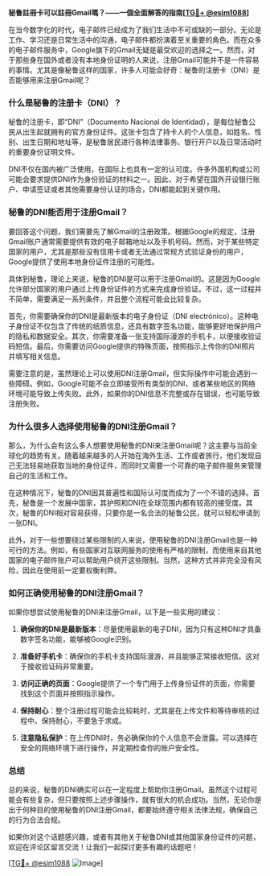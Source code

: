 **秘鲁註冊卡可以註冊Gmail嗎？——一個全面解答的指南[[TG💪+ @esim1088](https://t.me/s/esim1088)]**

在当今数字化的时代，电子邮件已经成为了我们生活中不可或缺的一部分。无论是工作、学习还是日常生活中的沟通，电子邮件都扮演着至关重要的角色。而在众多的电子邮件服务中，Google旗下的Gmail无疑是最受欢迎的选择之一。然而，对于那些身在国外或者没有本地身份证明的人来说，注册Gmail可能并不是一件容易的事情。尤其是像秘鲁这样的国家，许多人可能会好奇：秘鲁的注册卡（DNI）是否能够用来注册Gmail呢？

### **什么是秘鲁的注册卡（DNI）？**

秘鲁的注册卡，即“DNI”（Documento Nacional de Identidad），是每位秘鲁公民从出生起就拥有的官方身份证件。这张卡包含了持卡人的个人信息，如姓名、性别、出生日期和地址等，是秘鲁居民进行各种法律事务、银行开户以及日常活动时的重要身份证明文件。

DNI不仅在国内被广泛使用，在国际上也具有一定的认可度。许多外国机构或公司可能会要求提供DNI作为身份验证的材料之一。因此，对于希望在国外开设银行账户、申请签证或者其他需要身份认证的场合，DNI都能起到关键作用。

### **秘鲁的DNI能否用于注册Gmail？**

要回答这个问题，我们需要先了解Gmail的注册政策。根据Google的规定，注册Gmail账户通常需要提供有效的电子邮箱地址以及手机号码。然而，对于某些特定国家的用户，尤其是那些没有信用卡或者无法通过常规方式验证身份的用户，Google提供了使用本地身份证件注册的可能性。

具体到秘鲁，理论上来说，秘鲁的DNI是可以用于注册Gmail的。这是因为Google允许部分国家的用户通过上传身份证件的方式来完成身份验证。不过，这一过程并不简单，需要满足一系列条件，并且整个流程可能会比较复杂。

首先，你需要确保你的DNI是最新版本的电子身份证（DNI electrónico）。这种电子身份证不仅包含了传统的纸质信息，还具有数字签名功能，能够更好地保护用户的隐私和数据安全。其次，你需要准备一张支持国际漫游的手机卡，以便接收验证码短信。最后，你需要访问Google提供的特殊页面，按照指示上传你的DNI照片并填写相关信息。

需要注意的是，虽然理论上可以使用DNI注册Gmail，但实际操作中可能会遇到一些障碍。例如，Google可能不会立即接受所有类型的DNI，或者某些地区的网络环境可能导致上传失败。此外，如果你的DNI信息不完整或存在错误，也可能导致注册失败。

### **为什么很多人选择使用秘鲁的DNI注册Gmail？**

那么，为什么会有这么多人想要使用秘鲁的DNI来注册Gmail呢？这主要与当前全球化的趋势有关。随着越来越多的人开始在海外生活、工作或者旅行，他们发现自己无法轻易地获取当地的身份证件，而同时又需要一个可靠的电子邮件服务来管理自己的生活和工作。

在这种情况下，秘鲁的DNI因其普遍性和国际认可度而成为了一个不错的选择。首先，秘鲁是一个发展中国家，其护照和DNI在全球范围内都有较高的接受度。其次，秘鲁的DNI相对容易获得，只要你是一名合法的秘鲁公民，就可以轻松申请到一张DNI。

此外，对于一些想要绕过某些限制的人来说，使用秘鲁的DNI注册Gmail也是一种可行的方法。例如，有些国家对互联网服务的使用有严格的限制，而使用来自其他国家的电子邮件账户可以帮助用户绕开这些限制。当然，这种方式并非完全没有风险，因此在使用前一定要权衡利弊。

### **如何正确使用秘鲁的DNI注册Gmail？**

如果你想尝试使用秘鲁的DNI来注册Gmail，以下是一些实用的建议：

1. **确保你的DNI是最新版本**：尽量使用最新的电子DNI，因为只有这种DNI才具备数字签名功能，能够被Google识别。
   
2. **准备好手机卡**：确保你的手机卡支持国际漫游，并且能够正常接收短信。这对于接收验证码非常重要。

3. **访问正确的页面**：Google提供了一个专门用于上传身份证件的页面，你需要找到这个页面并按照指示操作。

4. **保持耐心**：整个注册过程可能会比较耗时，尤其是在上传文件和等待审核的过程中。保持耐心，不要急于求成。

5. **注意隐私保护**：在上传DNI时，务必确保你的个人信息不会泄露。可以选择在安全的网络环境下进行操作，并定期检查你的账户安全性。

### **总结**

总的来说，秘鲁的DNI确实可以在一定程度上帮助你注册Gmail。虽然这个过程可能会有些复杂，但只要按照上述步骤操作，就有很大的机会成功。当然，无论你是出于何种目的使用秘鲁的DNI注册Gmail，都要始终遵守相关法律法规，确保自己的行为合法合规。

如果你对这个话题感兴趣，或者有其他关于秘鲁DNI或其他国家身份证件的问题，欢迎在评论区留言交流！让我们一起探讨更多有趣的话题吧！

[[TG💪+ @esim1088](https://t.me/s/esim1088) ![Image](https://i.postimg.cc/4NQfJmqS/Snipaste-2025-05-13-00-14-12.png)]